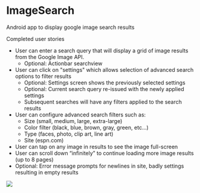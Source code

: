 # ImageSearch
Android app to display google image search results

Completed user stories
* User can enter a search query that will display a grid of image results from the Google Image API.
  * Optional: Actionbar searchview
* User can click on "settings" which allows selection of advanced search options to filter results
  * Optional: Settings screen shows the previously selected settings
  * Optional: Current search query re-issued with the newly applied settings
  * Subsequent searches will have any filters applied to the search results
* User can configure advanced search filters such as:
  * Size (small, medium, large, extra-large)
  * Color filter (black, blue, brown, gray, green, etc...)
  * Type (faces, photo, clip art, line art)
  * Site (espn.com)
* User can tap on any image in results to see the image full-screen
* User can scroll down “infinitely” to continue loading more image results (up to 8 pages)
* Optional: Error message prompts for newlines in site, badly settings resulting in empty results 

![](https://github.com/ankurjyahoo/ImageSearch/blob/master/ImageSearch.gif)
